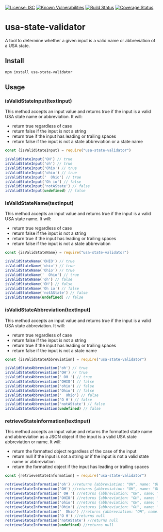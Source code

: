 [![License: ISC](https://img.shields.io/badge/License-ISC-blue.svg)](https://opensource.org/licenses/ISC)
[![Known Vulnerabilities](https://snyk.io/test/github/christinepoydence/usa-state-validator/badge.svg?targetFile=package.json)](https://snyk.io/test/github/christinepoydence/usa-state-validator?targetFile=package.json)
[![Build Status](https://travis-ci.com/christinepoydence/usa-state-validator.svg?branch=main)](https://travis-ci.com/christinepoydence/usa-state-validator)
[![Coverage Status](https://coveralls.io/repos/github/christinepoydence/usa-state-validator/badge.svg?branch=main)](https://coveralls.io/github/christinepoydence/usa-state-validator?branch=main)

# usa-state-validator

A tool to determine whether a given input is a valid name or abbreviation of a USA state.

## Install

```bash
npm install usa-state-validator
```

## Usage

### isValidStateInput(textInput)

This method accepts an input value and returns true if the input is a valid USA state name or abbreviation. It will:
- return true regardless of case
- return false if the input is not a string
- return true if the input has leading or trailing spaces
- return false if the input is not a state abbreviation or a state name

```javascript
const {isValidStateInput} = require("usa-state-validator")

isValidStateInput('OH') // true
isValidStateInput('oh') // true
isValidStateInput('Ohio') // true
isValidStateInput('ohio') // true
isValidStateInput('  Ohio') // true
isValidStateInput('Oh io') // false
isValidStateInput('notAState') // false
isValidStateInput(undefined) // false
```

### isValidStateName(textInput)

This method accepts an input value and returns true if the input is a valid USA state name. It will:
- return true regardless of case
- return false if the input is not a string
- return true if the input has leading or trailing spaces
- return false if the input is not a state abbreviation

```javascript
const {isValidStateName} = require("usa-state-validator")

isValidStateName('OHIO') // true
isValidStateName('ohio') // true
isValidStateName('Ohio') // true
isValidStateName('  Ohio') // true
isValidStateName('oh') // false
isValidStateName('OH') // false
isValidStateName('Oh io') // false
isValidStateName('notAState') // false
isValidStateName(undefined) // false
```

### isValidStateAbbreviation(textInput)

This method accepts an input value and returns true if the input is a valid USA state abbreviation. It will:
- return true regardless of case
- return false if the input is not a string
- return true if the input has leading or trailing spaces
- return false if the input is not a state name

```javascript
const {isValidStateAbbreviation} = require("usa-state-validator")

isValidStateAbbreviation('oh') // true
isValidStateAbbreviation('OH') // true
isValidStateAbbreviation(' OH ') // true
isValidStateAbbreviation('OHIO') // false
isValidStateAbbreviation('ohio') // false
isValidStateAbbreviation('Ohio') // false
isValidStateAbbreviation('  Ohio') // false
isValidStateAbbreviation('O H') // false
isValidStateAbbreviation('notAState') // false
isValidStateAbbreviation(undefined) // false
```

### retrieveStateInformation(textInput)

This method accepts an input value and returns the formatted state name and abbreviation as a JSON object if the input is a valid USA state abbreviation or name. It will:
- return the formatted object regardless of the case of the input
- return null if the input is not a string or if the input is not a valid state name or abbreviation
- return the formatted object if the input has leading or trailing spaces

```javascript
const {retrieveStateInformation} = require("usa-state-validator")

retrieveStateInformation('oh') //returns {abbreviation: "OH", name: "Ohio" }
retrieveStateInformation('OH') //returns {abbreviation: "OH", name: "Ohio" }
retrieveStateInformation(' OH ') //returns {abbreviation: "OH", name: "Ohio" }
retrieveStateInformation('OHIO') //returns {abbreviation: "OH", name: "Ohio" }
retrieveStateInformation('ohio') //returns {abbreviation: "OH", name: "Ohio" }
retrieveStateInformation('Ohio') //returns {abbreviation: "OH", name: "Ohio" }
retrieveStateInformation('  Ohio') //returns {abbreviation: "OH", name: "Ohio" }
retrieveStateInformation('O H') //returns null
retrieveStateInformation('notAState') //returns null
retrieveStateInformation(undefined) //returns null
```
